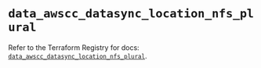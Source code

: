 # `data_awscc_datasync_location_nfs_plural`

Refer to the Terraform Registry for docs: [`data_awscc_datasync_location_nfs_plural`](https://registry.terraform.io/providers/hashicorp/awscc/0.70.0/docs/data-sources/datasync_location_nfs_plural).
